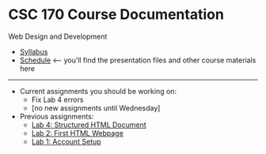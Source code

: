 # CSC 170 Course Documentation
Web Design and Development

- [Syllabus](syllabus.md)
- [Schedule](schedule.md) <– you’ll find the presentation files and other course materials here

<hr>

- Current assignments you should be working on:
  - Fix Lab 4 errors
  - [no new assignments until Wednesday]
- Previous assignments:  
  - [Lab 4: Structured HTML Document](lab04-structured-html-document/instructions.md) 
  - [Lab 2: First HTML Webpage](lab02-first-html-webpage/instructions.md) 
  - [Lab 1: Account Setup](lab01-account-setup/instructions.md)